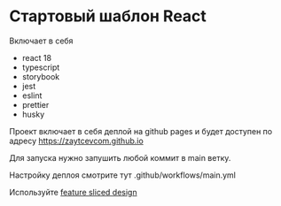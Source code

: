 # Стартовый шаблон React

Включает в себя
- react 18
- typescript
- storybook
- jest
- eslint
- prettier
- husky

Проект включает в себя деплой на github pages и будет доступен по адресу
https://zaytcevcom.github.io

Для запуска нужно запушить любой коммит в main ветку.

Настройку деплоя смотрите тут .github/workflows/main.yml

Используйте [feature sliced design](https://feature-sliced.design/ru/docs/get-started/overview)
